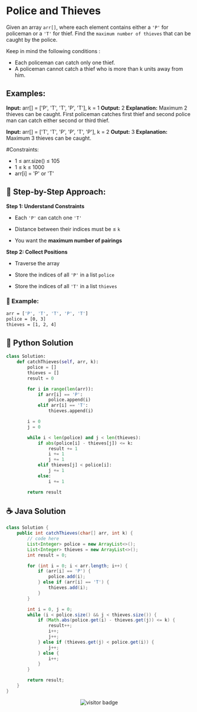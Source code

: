 # Police and Thieves

Given an array `arr[]`, where each element contains either a `'P'` for policeman or a `'T'` for thief. Find the `maximum number of thieves` that can be caught by the police. 

Keep in mind the following conditions :
  - Each policeman can catch only one thief.
  - A policeman cannot catch a thief who is more than k units away from him.

## Examples:

**Input:** arr[] = ['P', 'T', 'T', 'P', 'T'], k = 1
**Output:** 2
**Explanation:** Maximum 2 thieves can be caught. First policeman catches first thief and second police man can catch either second or third thief.

**Input:** arr[] = ['T', 'T', 'P', 'P', 'T', 'P'], k = 2
**Output:** 3
**Explanation:** Maximum 3 thieves can be caught.

#Constraints:

- 1 ≤ arr.size() ≤ 105
- 1 ≤ k ≤ 1000
- arr[i] = 'P' or 'T'


## 🧠 Step-by-Step Approach:

**Step 1: Understand Constraints**

- Each `'P'` can catch one `'T'`

- Distance between their indices must be ≤ `k`

- You want the **maximum number of pairings**

**Step 2: Collect Positions**

- Traverse the array

- Store the indices of all `'P'` in a list `police`

- Store the indices of all `'T'` in a list `thieves`

### 🧾 Example:

```Bash
arr = ['P', 'T', 'T', 'P', 'T']
police = [0, 3]
thieves = [1, 2, 4]
```




## 🐍 Python Solution

```python
class Solution:
    def catchThieves(self, arr, k):
        police = []
        thieves = []
        result = 0

        for i in range(len(arr)):
            if arr[i] == 'P':
                police.append(i)
            elif arr[i] == 'T':
                thieves.append(i)

        i = 0  
        j = 0  

        while i < len(police) and j < len(thieves):
            if abs(police[i] - thieves[j]) <= k:
                result += 1
                i += 1
                j += 1
            elif thieves[j] < police[i]:
                j += 1
            else:
                i += 1

        return result


```
## ☕️ Java Solution

```java
class Solution {
    public int catchThieves(char[] arr, int k) {
        // code here
        List<Integer> police = new ArrayList<>();
        List<Integer> thieves = new ArrayList<>();
        int result = 0;

        for (int i = 0; i < arr.length; i++) {
            if (arr[i] == 'P') {
                police.add(i);
            } else if (arr[i] == 'T') {
                thieves.add(i);
            }
        }

        int i = 0, j = 0;
        while (i < police.size() && j < thieves.size()) {
            if (Math.abs(police.get(i) - thieves.get(j)) <= k) {
                result++;
                i++;
                j++;
            } else if (thieves.get(j) < police.get(i)) {
                j++;
            } else {
                i++;
            }
        }

        return result;
    }
}

```
<p align="center">
  <img src="https://visitor-badge.laobi.icu/badge?page_id=second-largest-problem" alt="visitor badge"/>

</p>
